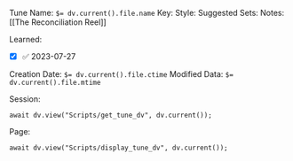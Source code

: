 Tune Name: `$= dv.current().file.name`
Key:
Style: 
Suggested Sets:
Notes: [[The Reconciliation Reel]]

Learned: 
- [x]  ✅ 2023-07-27

Creation Date: `$= dv.current().file.ctime`
Modified Data: `$= dv.current().file.mtime`

Session: 
```dataviewjs
await dv.view("Scripts/get_tune_dv", dv.current());
```

Page:
```dataviewjs
await dv.view("Scripts/display_tune_dv", dv.current());
```

